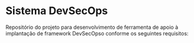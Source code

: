 # Sistema DevSecOps
Repositório do projeto para desenvolvimento de ferramenta de apoio à implantação de framework DevSecOpso conforme os seguintes requisitos:



